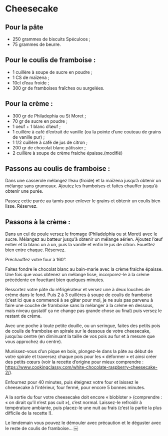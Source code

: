 # Cheesecake

## Pour la pâte

- 250 grammes de biscuits Spéculoos ;
- 75 grammes de beurre.

## Pour le coulis de framboise :

- 1 cuillère à soupe de sucre en poudre ;
- 1 CS de maïzena ;
- 10cl d’eau froide ;
- 300 gr de framboises fraîches ou surgelées.

## Pour la crème :

- 300 gr de Philadephia ou St Moret ;
- 70 gr de sucre en poudre ;
- 1 oeuf + 1 blanc d’œuf ;
- 1 cuillère à café d’extrait de vanille (ou la pointe d’une couteau de grains de vanille pur) ;
- 1 1/2 cuillère à café de jus de citron ;
- 200 gr de chocolat blanc pâtissier ;
- 2 cuillère à soupe de crème fraiche épaisse.(modifié)

## Passons au coulis de framboise :

Dans une casserole mélangez l’eau (froide) et la maïzena jusqu’à obtenir un mélange sans grumeaux. Ajoutez les framboises et faites chauffer jusqu’à obtenir une purée.

Passez cette purée au tamis pour enlever le grains et obtenir un coulis bien lisse. Réservez.

## Passons à la crème :

Dans un cul de poule versez le fromage (Philadelphia ou st Moret) avec le sucre. Mélangez au batteur jusqu’à obtenir un mélange aérien. Ajoutez l’œuf entier et la blanc un à un, puis la vanille et enfin le jus de citron. Fouettez bien entre chaque. Réservez.

Préchauffez votre four à 160°.

Faites fondre le chocolat blanc au bain-marie avec la crème fraiche épaisse. Une fois que vous obtenez un mélange lisse, incorporez-le à la crème précédente en fouettant bien quelques minutes.

Ressortez votre pâte du réfrigérateur et versez une à deux louches de crème dans le fond. Puis 2 à 3 cuillères à soupe de coulis de framboise (c’est ici que a commencé à se gâter pour moi, je ne suis pas parvenu à faire une couche de framboise sans la mélanger à la crème en dessous, mais niveau gustatif ça ne change pas grande chose au final) puis versez le restant de crème.

Avec une poche à toute petite douille, ou un seringue, faites des petits pois de coulis de framboise en spirale sur le dessous de votre cheesecake, jusqu’au centre (en diminuant la taille de vos pois au fur et à mesure que vous approchez du centre).

Munissez-vous d’un pique en bois, plongez-le dans la pâte au début de votre spirale et traversez chaque pois pour les « déformer » et ainsi créer des petits cœurs (voir la recette d’origine pour mieux comprendre : https://www.cookingclassy.com/white-chocolate-raspberry-cheesecake-2/).

Enfournez pour 40 minutes, puis éteignez votre four et laissez le cheesecake à l’intérieur, four fermé, pour encore 5 bonnes minutes.

A la sortie du four votre cheesecake doit encore « blobloter » (comprendre : « on dirait qu’il n’est pas cuit »), c’est normal. Laissez-le refroidir à température ambiante, puis placez-le une nuit au frais (c’est la partie la plus difficile de la recette !).

Le lendemain vous pouvez le démouler avec précaution et le déguster avec le reste de coulis de framboise… ￼

